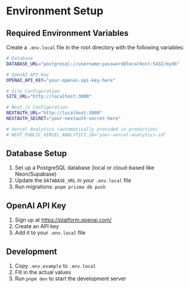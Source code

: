 # Environment Setup

## Required Environment Variables

Create a `.env.local` file in the root directory with the following variables:

```bash
# Database
DATABASE_URL="postgresql://username:password@localhost:5432/mydb"

# OpenAI API Key
OPENAI_API_KEY="your-openai-api-key-here"

# Site Configuration
SITE_URL="http://localhost:3000"

# Next.js Configuration
NEXTAUTH_URL="http://localhost:3000"
NEXTAUTH_SECRET="your-nextauth-secret-here"

# Vercel Analytics (automatically provided in production)
# NEXT_PUBLIC_VERCEL_ANALYTICS_ID="your-vercel-analytics-id"
```

## Database Setup

1. Set up a PostgreSQL database (local or cloud-based like Neon/Supabase)
2. Update the `DATABASE_URL` in your `.env.local` file
3. Run migrations: `pnpm prisma db push`

## OpenAI API Key

1. Sign up at https://platform.openai.com/
2. Create an API key
3. Add it to your `.env.local` file

## Development

1. Copy `.env.example` to `.env.local`
2. Fill in the actual values
3. Run `pnpm dev` to start the development server 